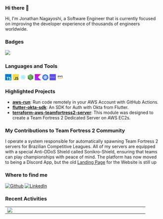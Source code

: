 ### Hi there 👋

Hi, I'm Jonathan Nagayoshi, a Software Engineer that is currently focused on improving the developer experience of thousands of engineers worldwide.

### Badges

<a href="https://www.credly.com/badges/d9ca03de-4c52-4669-a944-95f212692ca5/public_url"><img height="200" src="https://images.credly.com/images/e44e0db0-168e-4a38-8b01-d7a0d20f1481/image.png"></a>

### Languages and Tools
<code><img height="20" src="https://raw.githubusercontent.com/github/explore/80688e429a7d4ef2fca1e82350fe8e3517d3494d/topics/typescript/typescript.png"></code>
<code><img height="20" src="https://raw.githubusercontent.com/github/explore/80688e429a7d4ef2fca1e82350fe8e3517d3494d/topics/javascript/javascript.png"></code>
<code><img height="20" src="https://raw.githubusercontent.com/github/explore/80688e429a7d4ef2fca1e82350fe8e3517d3494d/topics/react/react.png"></code>
<code><img height="20" src="https://raw.githubusercontent.com/github/explore/80688e429a7d4ef2fca1e82350fe8e3517d3494d/topics/nodejs/nodejs.png"></code>
<code><img height="20" src="https://raw.githubusercontent.com/github/explore/80688e429a7d4ef2fca1e82350fe8e3517d3494d/topics/kotlin/kotlin.png"></code>
<code><img height="20" src="https://raw.githubusercontent.com/github/explore/80688e429a7d4ef2fca1e82350fe8e3517d3494d/topics/kubernetes/kubernetes.png"></code>
<code><img height="20" src="https://raw.githubusercontent.com/github/explore/80688e429a7d4ef2fca1e82350fe8e3517d3494d/topics/terraform/terraform.png"></code>
<code><img height="20" src="https://raw.githubusercontent.com/github/explore/fbceb94436312b6dacde68d122a5b9c7d11f9524/topics/aws/aws.png"></code>

### Highlighted Projects

- **[aws-run](https://github.com/sonikro/aws-run)**: Run code remotely in your AWS Account with GitHub Actions.
- **[flutter-okta-sdk](https://github.com/sonikro/flutter-okta-sdk)**: An SDK for Auth with Okta from Flutter.
- **[terraform-aws-teamfortress2-server](https://github.com/sonikro/terraform-aws-teamfortress2-server)**: This module was designed to create a Team Fortress 2 Dedicated Server on AWS EC2s.

### My Contributions to Team Fortress 2 Community

I operate a system responsible for automatically spawning Team Fortress 2 servers for Brazilian Competitive Leagues. All of my servers are equipped with a special Anti-DDoS Shield called Sonikro-Shield, ensuring that teams can play championships with peace of mind.
The platform has now moved to being a Discord App, but the old [Landing Page](https://sonikro.landen.co/) for the Website is still up

<h3>Where to find me</h3>
<p><a href="https://github.com/sonikro" target="_blank"><img alt="Github" src="https://img.shields.io/badge/GitHub-%2312100E.svg?&style=for-the-badge&logo=Github&logoColor=white" /></a>  <a href="https://www.linkedin.com/in/jonathannagayoshi" target="_blank"><img alt="LinkedIn" src="https://img.shields.io/badge/linkedin-%230077B5.svg?&style=for-the-badge&logo=linkedin&logoColor=white" /></a> 
</p>

<!--
**sonikro/sonikro** is a ✨ _special_ ✨ repository because its `README.md` (this file) appears on your GitHub profile.

Here are some ideas to get you started:

- 🔭 I’m currently working on ...
- 🌱 I’m currently learning ...
- 👯 I’m looking to collaborate on ...
- 🤔 I’m looking for help with ...
- 💬 Ask me about ...
- 📫 How to reach me: ...
- 😄 Pronouns: ...
- ⚡ Fun fact: ...
-->

### Recent Activities
<center>
<table>
  <tr>
      <td><img width="440px" align="left" src="https://github-readme-stats.vercel.app/api?username=sonikro&theme=default&show_icons=true&count_private=true" /></td>
  </tr>  
</table>
</center>
